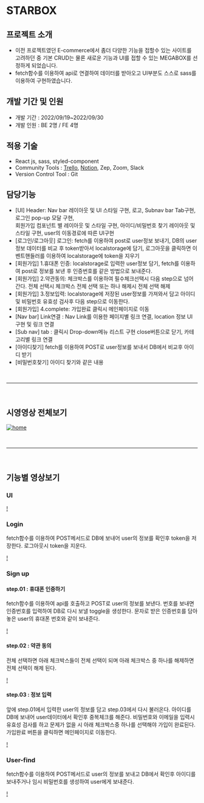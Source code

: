 # STARBOX

## 프로젝트 소개
- 이전 프로젝트였던 E-commerce에서 좀더 다양한 기능을 접할수 있는 사이트를 고려하던 중 기본 CRUD는 물론 새로운 기능과 UI를 접할 수 있는 MEGABOX를 선정하게 되었습니다.
- fetch함수를 이용하여 api로 연결하여 데이터를 받아오고 UI부분도 스스로 sass를 이용하여 구현하였습니다.

## 개발 기간 및 인원

- 개발 기간 : 2022/09/19~2022/09/30
- 개발 인원 : BE 2명 / FE 4명

## 적용 기술

- React js, sass, styled-component
- Community Tools : [Trello](https://trello.com/b/vHTBevR2/project-management), [Notion](https://www.notion.so/wecode/2nd-Project-04bc92fc5d2b4c53bd065749118f826f?p=c09094a986d44c4b9ab702b4bd1b3fd6&pm=c), Zep, Zoom, Slack
- Version Control Tool : Git

## 담당기능

- [UI] Header: Nav bar 레이아웃 및 UI 스타일 구현, 로고, Subnav bar Tab구현, 로그인 pop-up 모달 구현, 
</br> 회원가입 컴포넌트 별 레이아웃 및 스타일 구현, 아이디/비밀번호 찾기 레이아웃 및 스타일 구현, user의 이동경로에 따른 UI구현
- [로그인/로그아웃] 로그인: fetch를 이용하여 post로 user정보 보내기, DB의 user 정보 데이터를 비교 후 token받아서 localstorage에 담기,
로그아웃을 클릭하면 이벤트핸들러를 이용하여 localstorage에 token을 지우기
- [회원가입] 1.휴대폰 인증: localstorage로 입력한 user정보 담기, fetch를 이용하여 post로 정보를 보낸 후 인증번호를 같은 방법으로 보내준다.
- [회원가입] 2.약관동의: 체크박스를 이용하여 필수체크선택시 다음 step으로 넘어간다. 전체 선택시 체크박스 전체 선택 또는 하나 해제시 전체 선택 해제
- [회원가입] 3.정보입력: localstorage에 저장된 user정보를 가져와서 담고 아이디 및 비밀번호 유효성 검사후 다음 step으로 이동한다.
- [회원가입] 4.complete: 가입완료 클릭시 메인페이지로 이동
- [Nav bar] Link연결 : Nav Link를 이용한 페이지별 링크 연결, location 정보 UI 구현 및 링크 연결
- [Sub nav] tab : 클릭시 Drop-down메뉴 리스트 구현 close버튼으로 닫기, 카테고리별 링크 연결
- [아이디찾기] fetch를 이용하여 POST로 user정보를 보내서 DB에서 비교후 아이디 받기
- [비밀번호찾기] 아이디 찾기와 같은 내용

<br>
<hr>
<br>

## 시영영상 전체보기

[![home](https://user-images.githubusercontent.com/99234582/196137091-a6c63d61-c91f-4e6d-a4d9-ecd1097736e6.png)](https://youtu.be/WFLoaP3cGkg)

<br>
<hr>
<br>

## 기능별 영상보기

### UI

[!](https://user-images.githubusercontent.com/99234582/196128440-a0b60075-3c1b-4b56-a224-b5e4274c9fd0.mp4)

### Login

fetch함수를 이용하여 POST메서드로 DB에 보내어 user의 정보를 확인후 token을 저장한다. 로그아웃시 token을 지운다.

[!](https://user-images.githubusercontent.com/99234582/196129020-3036c6bf-9272-4f70-beee-6fde11cc0b1c.mp4)

### Sign up

#### step.01 : 휴대폰 인증하기

fetch함수를 이용하여 api를 호출하고 POST로 user의 정보를 보낸다.
번호를 보내면 인증번호를 입력하여 DB로 다시 보낼 toggle을 생성한다.
문자로 받은 인증번호를 담아놓은 user의 휴대폰 번호와 같이 보내준다.

[!](https://user-images.githubusercontent.com/99234582/196132040-c2019575-20fd-40c3-a423-99737cb4cb95.mp4)

#### step.02 : 약관 동의

전체 선택하면 아래 체크박스들이 전체 선택이 되며 아래 체크박스 중 하나를 해제하면 전체 선택이 해제 된다.

[!](https://user-images.githubusercontent.com/99234582/196134181-fc848814-cc87-4dfb-8c40-c3bab8f11fad.mp4)

#### step.03 : 정보 입력

앞에 step.01에서 입력한 user의 정보를 담고 step.03에서 다시 불러온다.
아이디를 DB에 보내어 user데이터에서 확인후 중복체크를 해준다.
비밀번호와 이메일을 입력시 유효성 검사를 하고 문제가 없을 시 아래 체크박스중 하나를 선택해야 가입이 완료된다.
가입완료 버튼을 클릭하면 메인페이지로 이동한다.

[!](https://user-images.githubusercontent.com/99234582/196135319-8d243855-88f8-4304-98de-a4ff29592f6b.mp4)

### User-find 

fetch함수를 이용하여 POST메서드로 user의 정보를 보내고 DB에서 확인후 아이디를 보내주거나 임시 비밀번호를 생성하여 user에게 보내준다.

[!](https://user-images.githubusercontent.com/99234582/196136005-61c8834b-b045-4915-8bad-77875ba85255.mp4)

